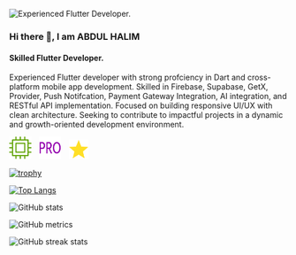 ![Experienced Flutter Developer.](https://media.licdn.com/dms/image/v2/D5603AQGsjbPpMWDvRA/profile-displayphoto-shrink_200_200/profile-displayphoto-shrink_200_200/0/1726407136275?e=2147483647&v=beta&t=PywrUhWYykQIhG-Mpb4r0YCcafWeXRJvNKEOUG1G1gs)


### Hi there 👋, I am ABDUL HALIM 
#### Skilled Flutter Developer.

Experienced Flutter developer with strong profciency in Dart and cross-platform mobile app development. Skilled in
Firebase, Supabase, GetX, Provider, Push Notifcation, Payment Gateway Integration, AI integration, and RESTful API
implementation. Focused on building responsive UI/UX with clean architecture. Seeking to contribute to impactful
projects in a dynamic and growth-oriented development environment.


<a href='https://docs.github.com/en/developers'><img src='https://raw.githubusercontent.com/acervenky/animated-github-badges/master/assets/devbadge.gif' width='40' height='40'></a> <a href='https://github.com/pricing'><img src='https://raw.githubusercontent.com/acervenky/animated-github-badges/master/assets/pro.gif' width='40' height='40'></a> <a href='https://stars.github.com/'><img src='https://raw.githubusercontent.com/acervenky/animated-github-badges/master/assets/starbadge.gif' width='35' height='35'></a> 

[![trophy](https://github-profile-trophy.vercel.app/?username=abdulhalim447)](https://github.com/ryo-ma/github-profile-trophy)

[![Top Langs](https://github-readme-stats.vercel.app/api/top-langs/?username=abdulhalim447)](https://github.com/anuraghazra/github-readme-stats)

![GitHub stats](https://github-readme-stats.vercel.app/api?username=abdulhalim447&show_icons=true&count_private=true)  



![GitHub metrics](https://metrics.lecoq.io/abdulhalim447)  

![GitHub streak stats](https://streak-stats.demolab.com/?user=abdulhalim447)  


